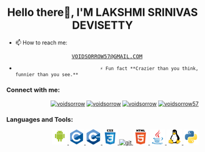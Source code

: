 <!-- <h1 align="center">Hello there👋, I'M LAKSHMI SRINIVAS DEVISETTY</h1>



- 📫 How to reach me: <a href="https://www.freepnglogos.com/pics/logo-gmail" title="Image from freepnglogos.com"><pre align="center">VOIDSORROW57@GMAIL.COM</pre></a>

-                                    ⚡ Fun fact **Crazier than you think, funnier than you see.**



<h3 align="left">SKILLS:</h3>
<p align="right"> 
 <a href="https://www.cprogramming.com/" target="_blank" rel="noreferrer"> <img src="https://raw.githubusercontent.com/devicons/devicon/master/icons/c/c-original.svg" alt="c" width="40" height="40"/> </a>
 <a href="https://www.w3schools.com/cpp/" target="_blank" rel="noreferrer"> <img src="https://raw.githubusercontent.com/devicons/devicon/master/icons/cplusplus/cplusplus-original.svg" alt="cplusplus" width="40" height="40"/> </a>
 <a href="https://www.java.com" target="_blank" rel="noreferrer"> <img src="https://raw.githubusercontent.com/devicons/devicon/master/icons/java/java-original.svg" alt="java" width="40" height="40"/> </a>
 </p>
 
 

<h3 align="left">CONNECT WITH ME ON:</h3>
<p align="right">
<a href="https://linkedin.com/in/voidsorrow" target="blank"><img align="center" src="https://raw.githubusercontent.com/rahuldkjain/github-profile-readme-generator/master/src/images/icons/Social/linked-in-alt.svg" alt="voidsorrow" height="30" width="40" /></a>
<a href="https://fb.com/https://www.facebook.com/voidsorrow" target="blank"><img align="center" src="https://raw.githubusercontent.com/rahuldkjain/github-profile-readme-generator/master/src/images/icons/Social/facebook.svg" alt="https://www.facebook.com/voidsorrow" height="30" width="40" /></a>
<a href="https://instagram.com/voidsorrow57" target="blank"><img align="center" src="https://raw.githubusercontent.com/rahuldkjain/github-profile-readme-generator/master/src/images/icons/Social/instagram.svg" alt="voidsorrow57" height="30" width="40" /></a>
</p>

 -->
 
 
 
 
 
 
 
 
 
 
 
 
 
 
 
 
 
 
 
 
 
 
 
 
 
 
 
 
<h1 align="center">Hello there👋, I'M LAKSHMI SRINIVAS DEVISETTY</h1>
<!-- <h4 align="center">Exploring what bits & bytes can do !</h4> -->

- 📫 How to reach me: <a href="https://www.freepnglogos.com/pics/logo-gmail" title="Image from freepnglogos.com"><pre align="center">VOIDSORROW57@GMAIL.COM</pre></a>

-                                    ⚡ Fun fact **Crazier than you think, funnier than you see.**

<h3 align="left">Connect with me:</h3>
<p align="right">
<a href="https://linkedin.com/in/voidsorrow" target="blank"><img align="center" src="https://raw.githubusercontent.com/rahuldkjain/github-profile-readme-generator/master/src/images/icons/Social/linked-in-alt.svg" alt="voidsorrow" height="30" width="40" /></a>
<a href="https://kaggle.com/voidsorrow" target="blank"><img align="center" src="https://raw.githubusercontent.com/rahuldkjain/github-profile-readme-generator/master/src/images/icons/Social/kaggle.svg" alt="voidsorrow" height="30" width="40" /></a>
<a href="https://www.leetcode.com/voidsorrow" target="blank"><img align="center" src="https://raw.githubusercontent.com/rahuldkjain/github-profile-readme-generator/master/src/images/icons/Social/leet-code.svg" alt="voidsorrow" height="30" width="40" /></a>
<a href="https://www.codechef.com/users/voidsorrow57" target="blank"><img align="center" src="https://cdn.jsdelivr.net/npm/simple-icons@3.1.0/icons/codechef.svg" alt="voidsorrow57" height="30" width="40" /></a>
</p>

<h3 align="left">Languages and Tools:</h3>
<p align="right"> <a href="https://developer.android.com" target="_blank" rel="noreferrer"> <img src="https://raw.githubusercontent.com/devicons/devicon/master/icons/android/android-original-wordmark.svg" alt="android" width="40" height="40"/> </a> <a href="https://www.cprogramming.com/" target="_blank" rel="noreferrer"> <img src="https://raw.githubusercontent.com/devicons/devicon/master/icons/c/c-original.svg" alt="c" width="40" height="40"/> </a> <a href="https://www.w3schools.com/cpp/" target="_blank" rel="noreferrer"> <img src="https://raw.githubusercontent.com/devicons/devicon/master/icons/cplusplus/cplusplus-original.svg" alt="cplusplus" width="40" height="40"/> </a> <a href="https://www.w3schools.com/css/" target="_blank" rel="noreferrer"> <img src="https://raw.githubusercontent.com/devicons/devicon/master/icons/css3/css3-original-wordmark.svg" alt="css3" width="40" height="40"/> </a> <a href="https://git-scm.com/" target="_blank" rel="noreferrer"> <img src="https://www.vectorlogo.zone/logos/git-scm/git-scm-icon.svg" alt="git" width="40" height="40"/> </a> <a href="https://www.w3.org/html/" target="_blank" rel="noreferrer"> <img src="https://raw.githubusercontent.com/devicons/devicon/master/icons/html5/html5-original-wordmark.svg" alt="html5" width="40" height="40"/> </a> <a href="https://www.java.com" target="_blank" rel="noreferrer"> <img src="https://raw.githubusercontent.com/devicons/devicon/master/icons/java/java-original.svg" alt="java" width="40" height="40"/> </a> <a href="https://www.linux.org/" target="_blank" rel="noreferrer"> <img src="https://raw.githubusercontent.com/devicons/devicon/master/icons/linux/linux-original.svg" alt="linux" width="40" height="40"/> </a> <a href="https://www.python.org" target="_blank" rel="noreferrer"> <img src="https://raw.githubusercontent.com/devicons/devicon/master/icons/python/python-original.svg" alt="python" width="40" height="40"/> </a> </p>
